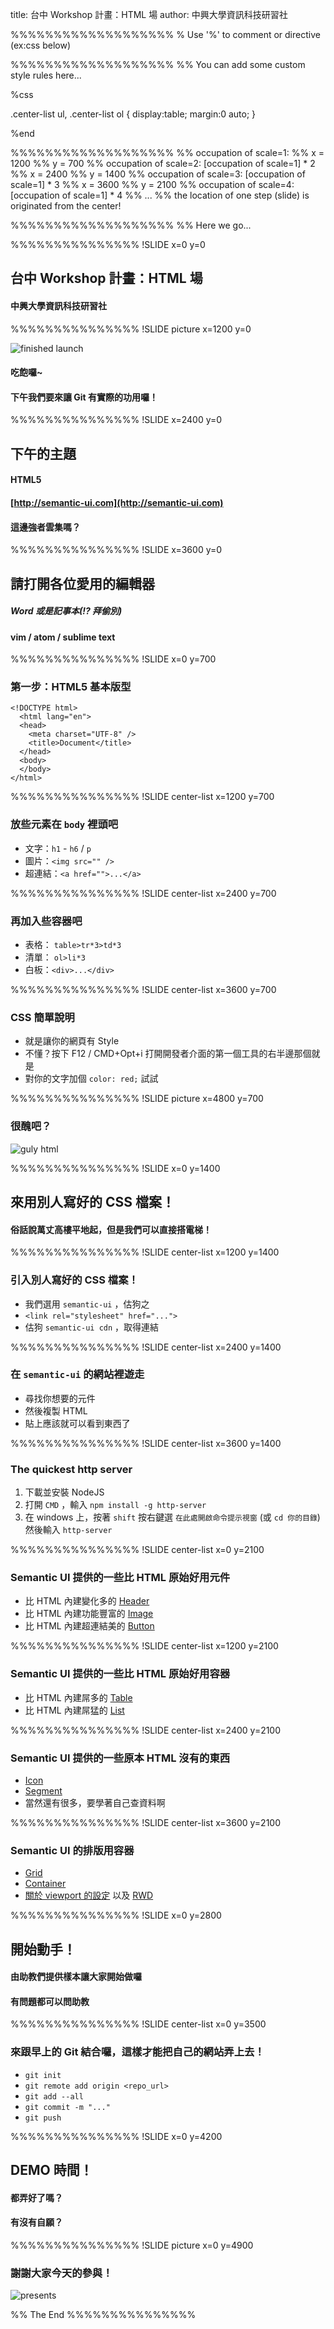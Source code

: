 title: 台中 Workshop 計畫：HTML 場
author: 中興大學資訊科技研習社

%%%%%%%%%%%%%%%%%%%
% Use '%' to comment or directive (ex:css below)

%%%%%%%%%%%%%%%%%%%
%% You can add some custom style rules here...

%css


.center-list ul, .center-list ol {
    display:table;
    margin:0 auto;
}

%end

%%%%%%%%%%%%%%%%%%%
%% occupation of scale=1:
%% x = 1200
%% y = 700
%% occupation of scale=2: [occupation of scale=1] * 2
%% x = 2400
%% y = 1400
%% occupation of scale=3: [occupation of scale=1] * 3
%% x = 3600
%% y = 2100
%% occupation of scale=4: [occupation of scale=1] * 4
%% ...
%% the location of one step (slide) is originated from the center!

%%%%%%%%%%%%%%%%%%%
%% Here we go...

%%%%%%%%%%%%%%%
!SLIDE x=0 y=0

## 台中 Workshop 計畫：HTML 場

#### 中興大學資訊科技研習社

%%%%%%%%%%%%%%%
!SLIDE picture x=1200 y=0

![finished launch](http://i.giphy.com/26tn5Johfk4VwcF7G.gif)

#### 吃飽囉~

#### 下午我們要來讓 Git 有實際的功用囉！

%%%%%%%%%%%%%%%
!SLIDE x=2400 y=0

## 下午的主題

#### HTML5

#### [http://semantic-ui.com](http://semantic-ui.com)

#### 這邊強者雲集嗎？

%%%%%%%%%%%%%%%
!SLIDE x=3600 y=0

## 請打開各位愛用的編輯器

##### Word 或是記事本(!? 拜偷別)

#### vim  / atom / sublime text

%%%%%%%%%%%%%%%
!SLIDE x=0 y=700

### 第一步：HTML5 基本版型

```
<!DOCTYPE html>
  <html lang="en">
  <head>
    <meta charset="UTF-8" />
    <title>Document</title>
  </head>
  <body>
  </body>
</html>
```

%%%%%%%%%%%%%%%
!SLIDE center-list x=1200 y=700

### 放些元素在 `body` 裡頭吧

 * 文字：`h1` - `h6` / `p`
 * 圖片：`<img src="" />`
 * 超連結：`<a href="">...</a>`

%%%%%%%%%%%%%%%
!SLIDE center-list x=2400 y=700

### 再加入些容器吧

 * 表格： `table>tr*3>td*3`
 * 清單： `ol>li*3`
 * 白板：`<div>...</div>`

%%%%%%%%%%%%%%%
!SLIDE center-list x=3600 y=700

### CSS 簡單說明

 * 就是讓你的網頁有 Style
 * 不懂？按下 F12 / CMD+Opt+i 打開開發者介面的第一個工具的右半邊那個就是
 * 對你的文字加個 `color: red;` 試試

%%%%%%%%%%%%%%%
!SLIDE picture x=4800 y=700

### 很醜吧？

![guly html](http://imgur.com/X653dAF.png)

%%%%%%%%%%%%%%%
!SLIDE x=0 y=1400

## 來用別人寫好的 CSS 檔案！

#### 俗話說萬丈高樓平地起，但是我們可以直接搭電梯！

%%%%%%%%%%%%%%%
!SLIDE center-list x=1200 y=1400

### 引入別人寫好的 CSS 檔案！

 * 我們選用 `semantic-ui` ，估狗之
 * `<link rel="stylesheet" href="...">`
 * 估狗 `semantic-ui cdn` ，取得連結

%%%%%%%%%%%%%%%
!SLIDE center-list x=2400 y=1400

### 在 `semantic-ui` 的網站裡遊走

 * 尋找你想要的元件
 * 然後複製 HTML
 * 貼上應該就可以看到東西了

%%%%%%%%%%%%%%%
!SLIDE center-list x=3600 y=1400

### The quickest http server

 1. 下載並安裝 NodeJS
 2. 打開 `CMD` ，輸入 `npm install -g http-server`
 3. 在 windows 上，按著 `shift` 按右鍵選 `在此處開啟命令提示視窗` (或 `cd 你的目錄`) 然後輸入 `http-server`

%%%%%%%%%%%%%%%
!SLIDE center-list x=0 y=2100

### Semantic UI 提供的一些比 HTML 原始好用元件

 * 比 HTML 內建變化多的 [Header](http://semantic-ui.com/elements/header.html)
 * 比 HTML 內建功能豐富的 [Image](http://semantic-ui.com/elements/image.html)
 * 比 HTML 內建超連結美的 [Button](http://semantic-ui.com/elements/button.html)

%%%%%%%%%%%%%%%
!SLIDE center-list x=1200 y=2100

### Semantic UI 提供的一些比 HTML 原始好用容器

 * 比 HTML 內建屌多的 [Table](http://semantic-ui.com/collections/table.html)
 * 比 HTML 內建屌猛的 [List](http://semantic-ui.com/elements/list.html)

%%%%%%%%%%%%%%%
!SLIDE center-list x=2400 y=2100

### Semantic UI 提供的一些原本 HTML 沒有的東西

 * [Icon](http://semantic-ui.com/elements/icon.html)
 * [Segment](http://semantic-ui.com/elements/segment.html)
 * 當然還有很多，要學著自己查資料啊

%%%%%%%%%%%%%%%
!SLIDE center-list x=3600 y=2100

### Semantic UI 的排版用容器

 * [Grid](http://semantic-ui.com/collections/grid.html)
 * [Container](http://semantic-ui.com/elements/container.html)
 * [關於 viewport 的設定](https://developer.mozilla.org/en-US/docs/Mozilla/Mobile/Viewport_meta_tag) 以及 [RWD](https://zh.wikipedia.org/wiki/%E5%93%8D%E5%BA%94%E5%BC%8F%E7%BD%91%E9%A1%B5%E8%AE%BE%E8%AE%A1)

%%%%%%%%%%%%%%%
!SLIDE x=0 y=2800

## 開始動手！

#### 由助教們提供樣本讓大家開始做囉

#### 有問題都可以問助教

%%%%%%%%%%%%%%%
!SLIDE center-list x=0 y=3500

### 來跟早上的 Git 結合囉，這樣才能把自己的網站弄上去！

 * `git init`
 * `git remote add origin <repo_url>`
 * `git add --all`
 * `git commit -m "..."`
 * `git push`

%%%%%%%%%%%%%%%
!SLIDE x=0 y=4200

## DEMO 時間！

#### 都弄好了嗎？

#### 有沒有自願？

%%%%%%%%%%%%%%%
!SLIDE picture x=0 y=4900

### 謝謝大家今天的參與！

![presents](http://i.imgur.com/3FpJbep.png)

%% The End
%%%%%%%%%%%%%%%
